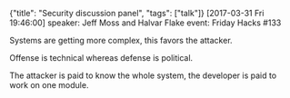 {"title": "Security discussion panel", "tags": ["talk"]}
[2017-03-31 Fri 19:46:00]
speaker: Jeff Moss and Halvar Flake
event: Friday Hacks #133

Systems are getting more complex, this favors the attacker.

Offense is technical whereas defense is political.

The attacker is paid to know the whole system, the developer is paid to work on one module.

